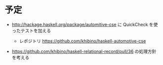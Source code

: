 
予定
=====

* http://hackage.haskell.org/package/automitive-cse に QuickCheck を使ったテストを加える
   * レポジトリ https://github.com/khibino/haskell-automotive-cse

* https://github.com/khibino/haskell-relational-record/pull/36 の処理方針を考える
